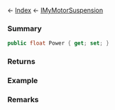 ← [Index](Api-Index) ← [IMyMotorSuspension](Sandbox.ModAPI.Ingame.IMyMotorSuspension)

### Summary

```csharp
public float Power { get; set; }
```

### Returns

### Example

### Remarks

